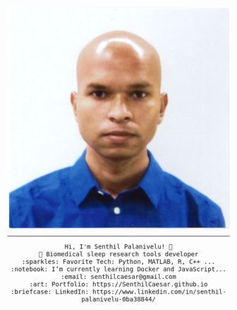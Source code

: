 ![alt text](https://github.com/SenthilCaesar/SenthilCaesar.github.io/blob/main/senthilp.png)
 <hr></hr>
<p align="center">
  <samp>
    Hi, I'm Senthil Palanivelu! 👋 <br>
    🧠 Biomedical sleep research tools developer  <br>
    :sparkles: Favorite Tech: Python, MATLAB, R, C++ ... <br>
    :notebook: I’m currently learning Docker and JavaScript... <br>
    :email:	senthilcaesar@gmail.com <br>
    :art: Portfolio: https://SenthilCaesar.github.io <br>
    :briefcase: LinkedIn: https://www.linkedin.com/in/senthil-palanivelu-0ba38844/ <br>
  </samp>
</p>
